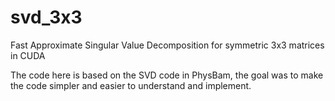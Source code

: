# svd_3x3
Fast Approximate Singular Value Decomposition for symmetric 3x3 matrices in CUDA

The code here is based on the SVD code in PhysBam, the goal was to make the code simpler and easier to understand and implement. 